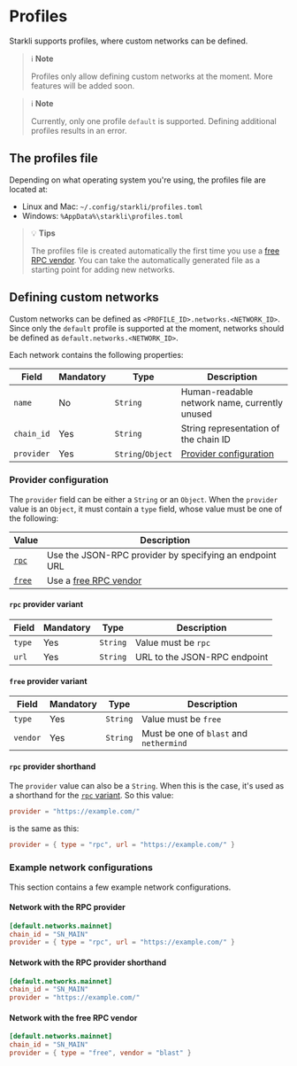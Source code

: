 # Profiles

Starkli supports profiles, where custom networks can be defined.

> ℹ️ **Note**
>
> Profiles only allow defining custom networks at the moment. More features will be added soon.

> ℹ️ **Note**
>
> Currently, only one profile `default` is supported. Defining additional profiles results in an error.

## The profiles file

Depending on what operating system you're using, the profiles file are located at:

- Linux and Mac: `~/.config/starkli/profiles.toml`
- Windows: `%AppData%\starkli\profiles.toml`

> 💡 **Tips**
>
> The profiles file is created automatically the first time you use a [free RPC vendor](./providers.md#free-rpc-vendors). You can take the automatically generated file as a starting point for adding new networks.

## Defining custom networks

Custom networks can be defined as `<PROFILE_ID>.networks.<NETWORK_ID>`. Since only the `default` profile is supported at the moment, networks should be defined as `default.networks.<NETWORK_ID>`.

Each network contains the following properties:

| Field      | Mandatory | Type              | Description                                       |
| ---------- | --------- | ----------------- | ------------------------------------------------- |
| `name`     | No        | `String`          | Human-readable network name, currently unused     |
| `chain_id` | Yes       | `String`          | String representation of the chain ID             |
| `provider` | Yes       | `String`/`Object` | [Provider configuration](#provider-configuration) |

### Provider configuration

The `provider` field can be either a `String` or an `Object`. When the `provider` value is an `Object`, it must contain a `type` field, whose value must be one of the following:

| Value                            | Description                                              |
| -------------------------------- | -------------------------------------------------------- |
| [`rpc`](#rpc-provider-variant)   | Use the JSON-RPC provider by specifying an endpoint URL  |
| [`free`](#free-provider-variant) | Use a [free RPC vendor](./providers.md#free-rpc-vendors) |

#### `rpc` provider variant

| Field  | Mandatory | Type     | Description                  |
| ------ | --------- | -------- | ---------------------------- |
| `type` | Yes       | `String` | Value must be `rpc`          |
| `url`  | Yes       | `String` | URL to the JSON-RPC endpoint |

#### `free` provider variant

| Field    | Mandatory | Type     | Description                             |
| -------- | --------- | -------- | --------------------------------------- |
| `type`   | Yes       | `String` | Value must be `free`                    |
| `vendor` | Yes       | `String` | Must be one of `blast` and `nethermind` |

#### `rpc` provider shorthand

The `provider` value can also be a `String`. When this is the case, it's used as a shorthand for the [`rpc` variant](#rpc-provider-variant). So this value:

```toml
provider = "https://example.com/"
```

is the same as this:

```toml
provider = { type = "rpc", url = "https://example.com/" }
```

### Example network configurations

This section contains a few example network configurations.

#### Network with the RPC provider

```toml
[default.networks.mainnet]
chain_id = "SN_MAIN"
provider = { type = "rpc", url = "https://example.com/" }
```

#### Network with the RPC provider shorthand

```toml
[default.networks.mainnet]
chain_id = "SN_MAIN"
provider = "https://example.com/"
```

#### Network with the free RPC vendor

```toml
[default.networks.mainnet]
chain_id = "SN_MAIN"
provider = { type = "free", vendor = "blast" }
```
